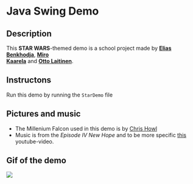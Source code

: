 # Java Swing Demo

## Description
This **STAR WARS**-themed demo is a school project made by [**Elias Benkhodja**](https://github.com/quvide), [**Miro  
Kaarela**](https://github.com/mkaarela) and [**Otto Laitinen**](https://github.com/OttoLaitinen).


## Instructons
Run this demo by running the `StarDemo` file  


## Pictures and music 
 * The Millenium Falcon used in this demo is by [Chris Howl](https://howlmodelinganimationandgames.wordpress.com/2015/08/24/millennium-falcon-now-textured/)
 * Music is from the *Episode IV New Hope* and to be more specific [this](https://www.youtube.com/watch?v=IaBbM7H2dW8) youtube-video.
 
 ## Gif of the demo  
 ![](stardemo.gif)
